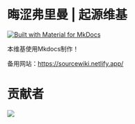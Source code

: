 # 晦涩弗里曼 | 起源维基
[![Built with Material for MkDocs](https://img.shields.io/badge/Material_for_MkDocs-526CFE?style=for-the-badge&logo=MaterialForMkDocs&logoColor=white)](https://squidfunk.github.io/mkdocs-material/)

本维基使用Mkdocs制作！

备用网站：https://sourcewiki.netlify.app/

# 贡献者

<a href="https://github.com/obscurefreeman/sourcewiki/graphs/contributors">
  <img src="https://contrib.rocks/image?repo=obscurefreeman/sourcewiki" />
</a>
